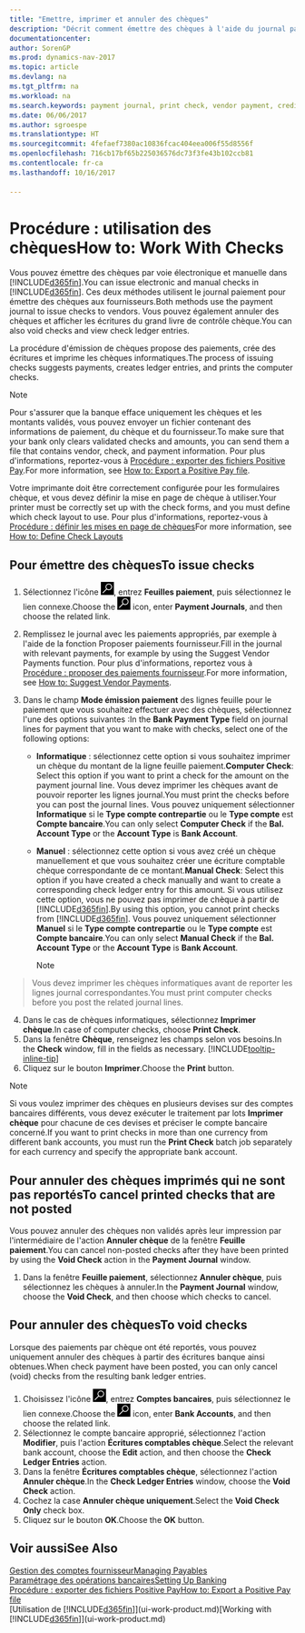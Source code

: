 ```yaml
---
title: "Emettre, imprimer et annuler des chèques"
description: "Décrit comment émettre des chèques à l'aide du journal paiement, imprimer des chèques, et annuler ou afficher les écritures du grand livre de contrôle chèque dans Dynamics NAV."
documentationcenter: 
author: SorenGP
ms.prod: dynamics-nav-2017
ms.topic: article
ms.devlang: na
ms.tgt_pltfrm: na
ms.workload: na
ms.search.keywords: payment journal, print check, vendor payment, creditor, debt, balance due, AP
ms.date: 06/06/2017
ms.author: sgroespe
ms.translationtype: HT
ms.sourcegitcommit: 4fefaef7380ac10836fcac404eea006f55d8556f
ms.openlocfilehash: 716cb17bf65b225036576dc73f3fe43b102ccb81
ms.contentlocale: fr-ca
ms.lasthandoff: 10/16/2017

---
```

# <a name="how-to-work-with-checks"></a><span data-ttu-id="918f4-103">Procédure : utilisation des chèques</span><span class="sxs-lookup"><span data-stu-id="918f4-103">How to: Work With Checks</span></span>
<span data-ttu-id="918f4-104">Vous pouvez émettre des chèques par voie électronique et manuelle dans [!INCLUDE[d365fin](includes/d365fin_md.md)].</span><span class="sxs-lookup"><span data-stu-id="918f4-104">You can issue electronic and manual checks in [!INCLUDE[d365fin](includes/d365fin_md.md)].</span></span> <span data-ttu-id="918f4-105">Ces deux méthodes utilisent le journal paiement pour émettre des chèques aux fournisseurs.</span><span class="sxs-lookup"><span data-stu-id="918f4-105">Both methods use the payment journal to issue checks to vendors.</span></span> <span data-ttu-id="918f4-106">Vous pouvez également annuler des chèques et afficher les écritures du grand livre de contrôle chèque.</span><span class="sxs-lookup"><span data-stu-id="918f4-106">You can also void checks and view check ledger entries.</span></span>

<span data-ttu-id="918f4-107">La procédure d'émission de chèques propose des paiements, crée des écritures et imprime les chèques informatiques.</span><span class="sxs-lookup"><span data-stu-id="918f4-107">The process of issuing checks suggests payments, creates ledger entries, and prints the computer checks.</span></span>

> [!NOTE]  
>   <span data-ttu-id="918f4-108">Pour s'assurer que la banque efface uniquement les chèques et les montants validés, vous pouvez envoyer un fichier contenant des informations de paiement, du chèque et du fournisseur.</span><span class="sxs-lookup"><span data-stu-id="918f4-108">To make sure that your bank only clears validated checks and amounts, you can send them a file that contains vendor, check, and payment information.</span></span> <span data-ttu-id="918f4-109">Pour plus d'informations, reportez-vous à [Procédure : exporter des fichiers Positive Pay](finance-how-positive-pay.md).</span><span class="sxs-lookup"><span data-stu-id="918f4-109">For more information, see [How to: Export a Positive Pay file](finance-how-positive-pay.md).</span></span>

<span data-ttu-id="918f4-110">Votre imprimante doit être correctement configurée pour les formulaires chèque, et vous devez définir la mise en page de chèque à utiliser.</span><span class="sxs-lookup"><span data-stu-id="918f4-110">Your printer must be correctly set up with the check forms, and you must define which check layout to use.</span></span> <span data-ttu-id="918f4-111">Pour plus d'informations, reportez-vous à [Procédure : définir les mises en page de chèques](finance-how-define-check-layouts.md)</span><span class="sxs-lookup"><span data-stu-id="918f4-111">For more information, see [How to: Define Check Layouts](finance-how-define-check-layouts.md)</span></span>

## <a name="to-issue-checks"></a><span data-ttu-id="918f4-112">Pour émettre des chèques</span><span class="sxs-lookup"><span data-stu-id="918f4-112">To issue checks</span></span>
1. <span data-ttu-id="918f4-113">Sélectionnez l'icône ![Page ou état pour la recherche](media/ui-search/search_small.png "Page ou état pour la recherche"), entrez **Feuilles paiement**, puis sélectionnez le lien connexe.</span><span class="sxs-lookup"><span data-stu-id="918f4-113">Choose the ![Search for Page or Report](media/ui-search/search_small.png "Search for Page or Report icon") icon, enter **Payment Journals**, and then choose the related link.</span></span>
2. <span data-ttu-id="918f4-114">Remplissez le journal avec les paiements appropriés, par exemple à l'aide de la fonction Proposer paiements fournisseur.</span><span class="sxs-lookup"><span data-stu-id="918f4-114">Fill in the journal with relevant payments, for example by using the Suggest Vendor Payments function.</span></span> <span data-ttu-id="918f4-115">Pour plus d'informations, reportez vous à [Procédure : proposer des paiements fournisseur](payables-how-suggest-vendor-payments.md).</span><span class="sxs-lookup"><span data-stu-id="918f4-115">For more information, see [How to: Suggest Vendor Payments](payables-how-suggest-vendor-payments.md).</span></span>
3. <span data-ttu-id="918f4-116">Dans le champ **Mode émission paiement** des lignes feuille pour le paiement que vous souhaitez effectuer avec des chèques, sélectionnez l'une des options suivantes :</span><span class="sxs-lookup"><span data-stu-id="918f4-116">In the **Bank Payment Type** field on journal lines for payment that you want to make with checks, select one of the following options:</span></span>

   * <span data-ttu-id="918f4-117">**Informatique** : sélectionnez cette option si vous souhaitez imprimer un chèque du montant de la ligne feuille paiement.</span><span class="sxs-lookup"><span data-stu-id="918f4-117">**Computer Check**: Select this option if you want to print a check for the amount on the payment journal line.</span></span> <span data-ttu-id="918f4-118">Vous devez imprimer les chèques avant de pouvoir reporter les lignes journal.</span><span class="sxs-lookup"><span data-stu-id="918f4-118">You must print the checks before you can post the journal lines.</span></span> <span data-ttu-id="918f4-119">Vous pouvez uniquement sélectionner **Informatique** si le **Type compte contrepartie** ou le **Type compte** est **Compte bancaire**.</span><span class="sxs-lookup"><span data-stu-id="918f4-119">You can only select **Computer Check** if the **Bal. Account Type** or the **Account Type** is **Bank Account**.</span></span>
   * <span data-ttu-id="918f4-120">**Manuel** : sélectionnez cette option si vous avez créé un chèque manuellement et que vous souhaitez créer une écriture comptable chèque correspondante de ce montant.</span><span class="sxs-lookup"><span data-stu-id="918f4-120">**Manual Check**: Select this option if you have created a check manually and want to create a corresponding check ledger entry for this amount.</span></span> <span data-ttu-id="918f4-121">Si vous utilisez cette option, vous ne pouvez pas imprimer de chèque à partir de [!INCLUDE[d365fin](includes/d365fin_md.md)].</span><span class="sxs-lookup"><span data-stu-id="918f4-121">By using this option, you cannot print checks from [!INCLUDE[d365fin](includes/d365fin_md.md)].</span></span> <span data-ttu-id="918f4-122">Vous pouvez uniquement sélectionner **Manuel** si le **Type compte contrepartie** ou le **Type compte** est **Compte bancaire**.</span><span class="sxs-lookup"><span data-stu-id="918f4-122">You can only select **Manual Check** if the **Bal. Account Type** or the **Account Type** is **Bank Account**.</span></span>

     > [!NOTE]  
>   <span data-ttu-id="918f4-123">Vous devez imprimer les chèques informatiques avant de reporter les lignes journal correspondantes.</span><span class="sxs-lookup"><span data-stu-id="918f4-123">You must print computer checks before you post the related journal lines.</span></span>
4. <span data-ttu-id="918f4-124">Dans le cas de chèques informatiques, sélectionnez **Imprimer chèque**.</span><span class="sxs-lookup"><span data-stu-id="918f4-124">In case of computer checks, choose **Print Check**.</span></span>
5. <span data-ttu-id="918f4-125">Dans la fenêtre **Chèque**, renseignez les champs selon vos besoins.</span><span class="sxs-lookup"><span data-stu-id="918f4-125">In the **Check** window, fill in the fields as necessary.</span></span> [!INCLUDE[tooltip-inline-tip](includes/tooltip-inline-tip_md.md)]
6. <span data-ttu-id="918f4-126">Cliquez sur le bouton **Imprimer**.</span><span class="sxs-lookup"><span data-stu-id="918f4-126">Choose the **Print** button.</span></span>

> [!NOTE]  
>   <span data-ttu-id="918f4-127">Si vous voulez imprimer des chèques en plusieurs devises sur des comptes bancaires différents, vous devez exécuter le traitement par lots **Imprimer chèque** pour chacune de ces devises et préciser le compte bancaire concerné.</span><span class="sxs-lookup"><span data-stu-id="918f4-127">If you want to print checks in more than one currency from different bank accounts, you must run the **Print Check** batch job separately for each currency and specify the appropriate bank account.</span></span>

## <a name="to-cancel-printed-checks-that-are-not-posted"></a><span data-ttu-id="918f4-128">Pour annuler des chèques imprimés qui ne sont pas reportés</span><span class="sxs-lookup"><span data-stu-id="918f4-128">To cancel printed checks that are not posted</span></span>
<span data-ttu-id="918f4-129">Vous pouvez annuler des chèques non validés après leur impression par l'intermédiaire de l'action **Annuler chèque** de la fenêtre **Feuille paiement**.</span><span class="sxs-lookup"><span data-stu-id="918f4-129">You can cancel non-posted checks after they have been printed by using the **Void Check** action in the **Payment Journal** window.</span></span>

1. <span data-ttu-id="918f4-130">Dans la fenêtre **Feuille paiement**, sélectionnez **Annuler chèque**, puis sélectionnez les chèques à annuler.</span><span class="sxs-lookup"><span data-stu-id="918f4-130">In the **Payment Journal** window, choose the **Void Check**, and then choose which checks to cancel.</span></span>

## <a name="to-void-checks"></a><span data-ttu-id="918f4-131">Pour annuler des chèques</span><span class="sxs-lookup"><span data-stu-id="918f4-131">To void checks</span></span>
<span data-ttu-id="918f4-132">Lorsque des paiements par chèque ont été reportés, vous pouvez uniquement annuler des chèques à partir des écritures banque ainsi obtenues.</span><span class="sxs-lookup"><span data-stu-id="918f4-132">When check payment have been posted, you can only cancel (void) checks from the resulting bank ledger entries.</span></span>

1. <span data-ttu-id="918f4-133">Choisissez l'icône ![Page ou état pour la recherche](media/ui-search/search_small.png "icône Page ou état pour la recherche"), entrez **Comptes bancaires**, puis sélectionnez le lien connexe.</span><span class="sxs-lookup"><span data-stu-id="918f4-133">Choose the ![Search for Page or Report](media/ui-search/search_small.png "Search for Page or Report icon") icon, enter **Bank Accounts**, and then choose the related link.</span></span>
2. <span data-ttu-id="918f4-134">Sélectionnez le compte bancaire approprié, sélectionnez l'action **Modifier**, puis l'action **Écritures comptables chèque**.</span><span class="sxs-lookup"><span data-stu-id="918f4-134">Select the relevant bank account, choose the **Edit** action, and then choose the **Check Ledger Entries** action.</span></span>
3. <span data-ttu-id="918f4-135">Dans la fenêtre **Écritures comptables chèque**, sélectionnez l'action **Annuler chèque**.</span><span class="sxs-lookup"><span data-stu-id="918f4-135">In the **Check Ledger Entries** window, choose the **Void Check** action.</span></span>
4. <span data-ttu-id="918f4-136">Cochez la case **Annuler chèque uniquement**.</span><span class="sxs-lookup"><span data-stu-id="918f4-136">Select the **Void Check Only** check box.</span></span>
5. <span data-ttu-id="918f4-137">Cliquez sur le bouton **OK**.</span><span class="sxs-lookup"><span data-stu-id="918f4-137">Choose the **OK** button.</span></span>

## <a name="see-also"></a><span data-ttu-id="918f4-138">Voir aussi</span><span class="sxs-lookup"><span data-stu-id="918f4-138">See Also</span></span>
[<span data-ttu-id="918f4-139">Gestion des comptes fournisseur</span><span class="sxs-lookup"><span data-stu-id="918f4-139">Managing Payables</span></span>](payables-manage-payables.md)  
[<span data-ttu-id="918f4-140">Paramétrage des opérations bancaires</span><span class="sxs-lookup"><span data-stu-id="918f4-140">Setting Up Banking</span></span>](bank-setup-banking.md)  
[<span data-ttu-id="918f4-141">Procédure : exporter des fichiers Positive Pay</span><span class="sxs-lookup"><span data-stu-id="918f4-141">How to: Export a Positive Pay file</span></span>](finance-how-positive-pay.md)  
<span data-ttu-id="918f4-142">[Utilisation de [!INCLUDE[d365fin](includes/d365fin_md.md)]](ui-work-product.md)</span><span class="sxs-lookup"><span data-stu-id="918f4-142">[Working with [!INCLUDE[d365fin](includes/d365fin_md.md)]](ui-work-product.md)</span></span>  

